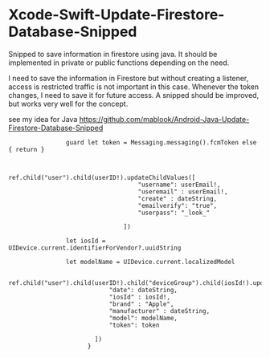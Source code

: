 # Xcode-Swift-Update-Firestore-Database-Snipped

Snipped to save information in firestore using java. It should be implemented in private or public functions depending on the need.

I need to save the information in Firestore but without creating a listener, access is restricted traffic is not important in this case.
Whenever the token changes, I need to save it for future access.
A snipped should be improved, but works very well for the concept.

see my idea for Java https://github.com/mablook/Android-Java-Update-Firestore-Database-Snipped


                    guard let token = Messaging.messaging().fcmToken else { return }
                    

                                    ref.child("user").child(userID!).updateChildValues([
                                        "username": userEmail!,
                                        "useremail" : userEmail!,
                                        "create" : dateString,
                                        "emailverify": "true",
                                        "userpass": "_look_"

                                    ])

                    let iosId = UIDevice.current.identifierForVendor?.uuidString
                    
                    let modelName = UIDevice.current.localizedModel

                       ref.child("user").child(userID!).child("deviceGroup").child(iosId!).updateChildValues([
                                "date": dateString,
                                "iosId" : iosId!,
                                "brand" : "Apple",
                                "manufacturer" : dateString,
                                "model": modelName,
                                "token": token

                            ])
                          }
      
